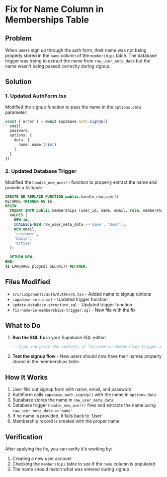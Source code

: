 # Fix for Name Column in Memberships Table

## Problem
When users sign up through the auth form, their name was not being properly stored in the `name` column of the `memberships` table. The database trigger was trying to extract the name from `raw_user_meta_data` but the name wasn't being passed correctly during signup.

## Solution

### 1. Updated AuthForm.tsx
Modified the signup function to pass the name in the `options.data` parameter:

```typescript
const { error } = await supabase.auth.signUp({
  email,
  password,
  options: {
    data: {
      name: name.trim()
    }
  }
})
```

### 2. Updated Database Trigger
Modified the `handle_new_user()` function to properly extract the name and provide a fallback:

```sql
CREATE OR REPLACE FUNCTION public.handle_new_user()
RETURNS TRIGGER AS $$
BEGIN
  INSERT INTO public.memberships (user_id, name, email, role, membership_type, status)
  VALUES (
    NEW.id, 
    COALESCE(NEW.raw_user_meta_data->>'name', 'User'),
    NEW.email, 
    'customer', 
    'basic', 
    'active'
  );
  
  RETURN NEW;
END;
$$ LANGUAGE plpgsql SECURITY DEFINER;
```

## Files Modified
- `src/components/auth/AuthForm.tsx` - Added name to signup options
- `supabase-setup.sql` - Updated trigger function
- `update-database-structure.sql` - Updated trigger function
- `fix-name-in-memberships-trigger.sql` - New file with the fix

## What to Do
1. **Run the SQL fix** in your Supabase SQL editor:
   ```sql
   -- Copy and paste the contents of fix-name-in-memberships-trigger.sql
   ```

2. **Test the signup flow** - New users should now have their names properly stored in the memberships table.

## How It Works
1. User fills out signup form with name, email, and password
2. AuthForm calls `supabase.auth.signUp()` with the name in `options.data`
3. Supabase stores the name in `raw_user_meta_data`
4. Database trigger `handle_new_user()` fires and extracts the name using `raw_user_meta_data->>'name'`
5. If no name is provided, it falls back to 'User'
6. Membership record is created with the proper name

## Verification
After applying the fix, you can verify it's working by:
1. Creating a new user account
2. Checking the `memberships` table to see if the `name` column is populated
3. The name should match what was entered during signup
